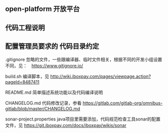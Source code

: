 ## open-platform 开放平台


## 代码工程说明


## 配置管理员要求的 代码目录约定 ##

.gitignore 忽略的文件，一些跟编译器、临时文件相关，根据不同的开发小组设置不同，见：　https://www.gitignore.io/

build.sh 编译脚本，见 http://wiki.iboxpay.com/pages/viewpage.action?pageId=8487411

README.md 简单描述系统功能以及代码编译说明

CHANGELOG.md 代码修改记录，参看 https://gitlab.com/gitlab-org/omnibus-gitlab/blob/master/CHANGELOG.md

sonar-project.properties java项目里需要添加，代码规范检查工具sonar的配置文件，见 https://git.iboxpay.com/docs/iboxpay/wikis/sonar
